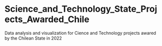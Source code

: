 # Science_and_Technology_State_Projects_Awarded_Chile
 Data analysis and visualization for Cience and Technology projects awared by the Chilean State in 2022
